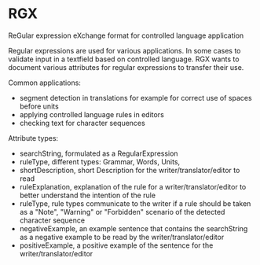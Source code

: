 # RGX
ReGular expression eXchange format for controlled language application

Regular expressions are used for various applications. In some cases to validate input in a textfield based on controlled language.
RGX wants to document various attributes for regular expressions to transfer their use.

Common applications:
- segment detection in translations for example for correct use of spaces before units
- applying controlled language rules in editors
- checking text for character sequences

Attribute types:

- searchString, formulated as a RegularExpression
- ruleType, different types: Grammar, Words, Units, 
- shortDescription, short Description for the writer/translator/editor to read
- ruleExplanation, explanation of the rule for a writer/translator/editor to better understand the intention of the rule
- ruleType, rule types communicate to the writer if a rule should be taken as a "Note", "Warning" or "Forbidden" scenario of the detected character sequence
- negativeExample, an example sentence that contains the searchString as a negative example to be read by the writer/translator/editor
- positiveExample, a positive example of the sentence for the writer/translator/editor
